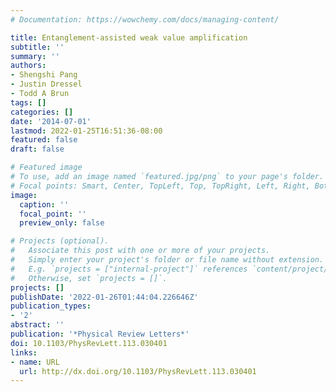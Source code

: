 ```yaml
---
# Documentation: https://wowchemy.com/docs/managing-content/

title: Entanglement-assisted weak value amplification
subtitle: ''
summary: ''
authors:
- Shengshi Pang
- Justin Dressel
- Todd A Brun
tags: []
categories: []
date: '2014-07-01'
lastmod: 2022-01-25T16:51:36-08:00
featured: false
draft: false

# Featured image
# To use, add an image named `featured.jpg/png` to your page's folder.
# Focal points: Smart, Center, TopLeft, Top, TopRight, Left, Right, BottomLeft, Bottom, BottomRight.
image:
  caption: ''
  focal_point: ''
  preview_only: false

# Projects (optional).
#   Associate this post with one or more of your projects.
#   Simply enter your project's folder or file name without extension.
#   E.g. `projects = ["internal-project"]` references `content/project/deep-learning/index.md`.
#   Otherwise, set `projects = []`.
projects: []
publishDate: '2022-01-26T01:44:04.226646Z'
publication_types:
- '2'
abstract: ''
publication: '*Physical Review Letters*'
doi: 10.1103/PhysRevLett.113.030401
links:
- name: URL
  url: http://dx.doi.org/10.1103/PhysRevLett.113.030401
---
```

